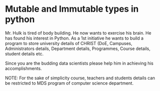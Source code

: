 # Mutable and Immutable types in python

Mr. Hulk is tired of body building. He now wants to exercise his brain. He has found his interest in Python. 
As a 1st initiative he wants to build a program to store university details of CHRIST (DoE, Campuses, Administrators details, Department details, Programmes, Course details, student details etc. 

Since you are the budding data scientists please help him in achieving his accomplishments. 

NOTE: For the sake of simplicity course, teachers and students details can be restricted to MDS program of computer science department.

